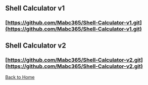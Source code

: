 ## Shell Calculator v1

### [https://github.com/Mabc365/Shell-Calculator-v1.git](https://github.com/Mabc365/Shell-Calculator-v1.git)


## Shell Calculator v2

### [https://github.com/Mabc365/Shell-Calculator-v2.git](https://github.com/Mabc365/Shell-Calculator-v2.git)



[Back to Home](https://mabc365.github.io)

